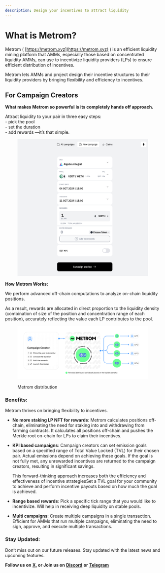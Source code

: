 ```yaml
---
description: Design your incentives to attract liquidity
---
```


# What is Metrom?

Metrom ( [https://metrom.xyz](https://metrom.xyz) ) is an efficient liquidity mining platform that AMMs, especially those based on concentrated liquidity AMMs, can use to incentivize liquidity providers (LPs) to ensure efficient distribution of incentives.

Metrom lets AMMs and project design their incentive structures to their liquidity providers by bringing flexibility and efficiency to incentives.

## For Campaign Creators

**What makes Metrom so powerful is its completely hands off approach.**&#x20;

Attract liquidity to your pair in three easy steps: \
\- pick the pool \
\- set the duration\
\- add rewards —it’s that simple.

<figure><img src=".gitbook/assets/image (9).png" alt=""><figcaption></figcaption></figure>

**How Metrom Works:**&#x20;

We perform advanced off-chain computations to analyze on-chain liquidity positions.

As a result, rewards are allocated in direct proportion to the liquidity density (combination of size of the position and concentration range of each position), accurately reflecting the value each LP contributes to the pool.

<figure><img src=".gitbook/assets/metrom distribution.svg" alt=""><figcaption><p>Metrom distribution</p></figcaption></figure>

### Benefits:

Metrom thrives on bringing flexibility to incentives.&#x20;

* **No more staking LP NFT for rewards**: Metrom calculates positions off-chain, eliminating the need for staking into and withdrawing from farming contracts. It calculates all positions off-chain and pushes the Merkle root on-chain for LPs to claim their incentives.
*   **KPI based campaigns**: Campaign creators can set emission goals based on a specified range of Total Value Locked (TVL) for their chosen pair. Actual emissions depend on achieving these goals. If the goal is not fully met, any unrewarded incentives are returned to the campaign creators, resulting in significant savings.

    This forward-thinking approach increases both the efficiency and effectiveness of incentive strategiesSet a TVL goal for your community to achieve and perform incentive payouts based on how much the goal is achieved.&#x20;
* **Range based rewards**: Pick a specific tick range that you would like to incentivize. Will help in receiving deep liquidity on stable pools.
* **Multi campaigns**: Create multiple campaigns in a single transaction. Efficient for AMMs that run multiple campaigns, eliminating the need to sign, approve, and execute multiple transactions.

### Stay Updated:

Don’t miss out on our future releases. Stay updated with the latest news and upcoming features.

**Follow us on** [**X**](https://twitter.com/metromxyz)**, or Join us on** [**Discord**](https://discord.com/invite/S2kBEAGWbM) **or** [**Telegram**](https://t.me/metrom\_xyz)&#x20;
